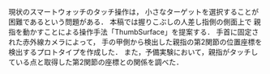 現状のスマートウォッチのタッチ操作は，
小さなターゲットを選択することが困難であるという問題がある．
本稿では握りこぶしの人差し指側の側面上で
親指を動かすことによる操作手法「ThumbSurface」を提案する．
手首に固定された赤外線カメラによって，
手の甲側から検出した親指の第2関節の位置座標を検出するプロトタイプを作成した．
また，予備実験において，親指がタッチしている点と取得した第2関節の座標との関係を調べた．